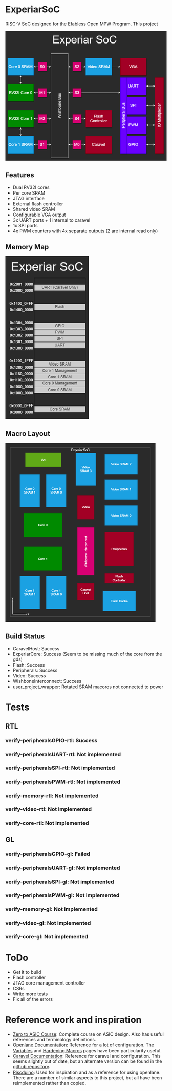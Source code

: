 # ExperiarSoC
RISC-V SoC designed for the Efabless Open MPW Program. This project 

![Block diagram of Experiar SoC](docs/Design/ExperiarSoC.png "Block diagram of Experiar SoC")

## Features
- Dual RV32I cores
- Per core SRAM
- JTAG interface
- External flash controller
- Shared video SRAM
- Configurable VGA output
- 3x UART ports + 1 internal to caravel
- 1x SPI ports
- 4x PWM counters with 4x separate outputs (2 are internal read only)

## Memory Map

![Memory map for Experiar SoC](docs/Design/MemoryMap.png "Memory map for Experiar SoC")

## Macro Layout

![Experiar SoC Macro Layout](docs/Design/MacrosPlacement.png "Experiar SoC Macro Layout")

## Build Status
- CaravelHost: Success
- ExperiarCore: Success (Seem to be missing much of the core from the gds)
- Flash: Success
- Peripherals: Success
- Video: Success
- WishboneInterconnect: Success
- user_project_wrapper: Rotated SRAM macoros not connected to power

# Tests
## RTL
### verify-peripheralsGPIO-rtl: Success
### verify-peripheralsUART-rtl: Not implemented
### verify-peripheralsSPI-rtl: Not implemented
### verify-peripheralsPWM-rtl: Not implemented
### verify-memory-rtl: Not implemented
### verify-video-rtl: Not implemented
### verify-core-rtl: Not implemented

## GL
### verify-peripheralsGPIO-gl: Failed
### verify-peripheralsUART-gl: Not implemented
### verify-peripheralsSPI-gl: Not implemented
### verify-peripheralsPWM-gl: Not implemented
### verify-memory-gl: Not implemented
### verify-video-gl: Not implemented
### verify-core-gl: Not implemented

# ToDo
- Get it to build
- Flash controller
- JTAG core management controller
- CSRs
- Write more tests
- Fix all of the errors

# Reference work and inspiration
- [Zero to ASIC Course](https://www.zerotoasiccourse.com/): Complete course on ASIC design. Also has useful references and terminology definitions.
- [Openlane Documentation](https://openlane-docs.readthedocs.io/en/rtd-develop/index.html): Reference for a lot of configuration. The [Variables](https://openlane-docs.readthedocs.io/en/rtd-develop/configuration/README.html) and [Hardening Macros](https://openlane-docs.readthedocs.io/en/rtd-develop/doc/hardening_macros.html#) pages have been particularity useful.
- [Caravel Documentation](https://caravel-harness.readthedocs.io/en/latest/index.html): Reference for caravel and configuration. This seems slightly out of date, but an alternate version can be found in the [github repository](https://github.com/efabless/caravel/tree/main/docs/pdf).
- [Riscduino](https://github.com/dineshannayya/riscduino): Used for inspiration and as a reference for using openlane. There are a number of similar aspects to this project, but all have been reimplemented rather than copied.